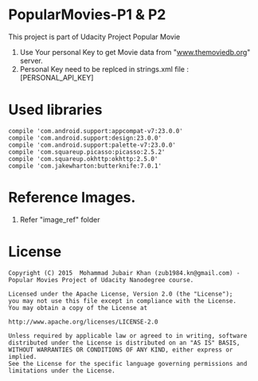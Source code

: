 # PopularMovies-P1 & P2
This project is part of Udacity Project Popular Movie

1. Use Your personal Key to get Movie data from "www.themoviedb.org" server.
2. Personal Key need to be replced in strings.xml file : [PERSONAL_API_KEY]

# Used libraries
    compile 'com.android.support:appcompat-v7:23.0.0'
    compile 'com.android.support:design:23.0.0'
    compile 'com.android.support:palette-v7:23.0.0'
    compile 'com.squareup.picasso:picasso:2.5.2'
    compile 'com.squareup.okhttp:okhttp:2.5.0'
    compile 'com.jakewharton:butterknife:7.0.1'

# Reference Images.
1. Refer "image_ref" folder


# License

    Copyright (C) 2015  Mohammad Jubair Khan (zub1984.kn@gmail.com) - Popular Movies Project of Udacity Nanodegree course.

    Licensed under the Apache License, Version 2.0 (the "License");
    you may not use this file except in compliance with the License.
    You may obtain a copy of the License at

    http://www.apache.org/licenses/LICENSE-2.0

    Unless required by applicable law or agreed to in writing, software
    distributed under the License is distributed on an "AS IS" BASIS,
    WITHOUT WARRANTIES OR CONDITIONS OF ANY KIND, either express or implied.
    See the License for the specific language governing permissions and
    limitations under the License.


